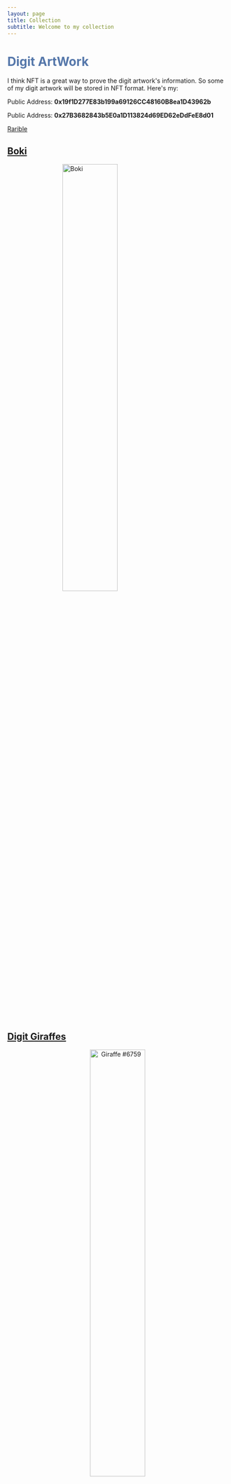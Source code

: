 ```yaml
---
layout: page
title: Collection
subtitle: Welcome to my collection
---
```


<h1 style="color: #57A">Digit ArtWork</h1>

I think NFT is a great way to prove the digit artwork's information. So some of my digit artwork will be stored in NFT format. Here's my:

Public Address: **0x19f1D277E83b199a69126CC48160B8ea1D43962b**

Public Address: **0x27B3682843b5E0a1D113824d69ED62eDdFeE8d01**

[Rarible](https://rarible.com/pinkr1ver)

## [Boki](https://www.boki.art/)
<a href="https://www.boki.art/">
    <img src="/assets/img/digit_artwork/boki.gif" alt="Boki" style="  display: block; margin-left: auto; margin-right: auto;width: 50%;">
</a>

## [Digit Giraffes](https://twitter.com/TribeOfGiraffes)
<center>
    <img src="https://img.rarible.com/prod/image/upload/t_image_big/prod-itemImages/0x495f947276749ce646f68ac8c248420045cb7b5e:40482595849772694285173713041642282097106100196042549765489076692661152251905/9338aaca" alt="Giraffe #6759" style="display: block; margin-left: auto margin-right: auto; width: 50%;">
</center>

## [0xMonkey](http://0xmonkey.xyz/)
[@jaxonly.bit](https://twitter.com/yihaoxu1998) and [@0xMonkey](https://twitter.com/0xmonkey2022),this is a very interesting project which in my opinion is just copying project [Monkey Kingdom](https://monkeykingdom.io/), but it is something fun here.
You can generate the 0xMonkey by this opensource website:[开源头像拼图](https://0xmonkey.fullstack.run/916e686-0-e14fcc8e-8a5cd8a4-44857bff-26b5f466-9bb10ce1-0)

Here's some example:

<div class="gallery">
    <img src="/assets/img/digit_artwork/0xMonkey_0.png" class="gallery-image" alt="0xMonkey_0">
    <img src="/assets/img/digit_artwork/0xMonkey_1.png" class="gallery-image" alt="0xMonkey_1">
    <img src="/assets/img/digit_artwork/0xMonkey_2.png" class="gallery-image" alt="0xMonkey_2">
    <img src="/assets/img/digit_artwork/0xMonkey_3.png" class="gallery-image" alt="0xMonkey_3">
    <img src="/assets/img/digit_artwork/0xMonkey_4.png" class="gallery-image" alt="0xMonkey_4">
    <img src="/assets/img/digit_artwork/0xMonkey_5.png" class="gallery-image" alt="0xMonkey_5">
    <img src="/assets/img/digit_artwork/0xMonkey_6.png" class="gallery-image" alt="0xMonkey_6">
    <img src="/assets/img/digit_artwork/0xMonkey_7.png" class="gallery-image" alt="0xMonkey_7">
    <img src="/assets/img/digit_artwork/0xMonkey_8.png" class="gallery-image" alt="0xMonkey_8">
    <img src="/assets/img/digit_artwork/0xMonkey_9.png" class="gallery-image" alt="0xMonkey_9">
    <img src="/assets/img/digit_artwork/0xMonkey_10.png" class="gallery-image" alt="0xMonkey_10">
    <img src="/assets/img/digit_artwork/0xMonkey_11.png" class="gallery-image" alt="0xMonkey_11">
</div>

